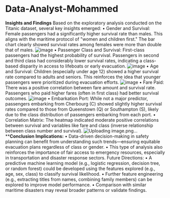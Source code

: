# Data-Analyst-Mohammed
**Insights and Findings**
Based on the exploratory analysis conducted on the Titanic dataset, several key insights emerged:
•	Gender and Survival: Female passengers had a significantly higher survival rate than males. This aligns with the maritime protocol of "women and children first." The bar chart clearly showed survival rates among females were more than double that of males.
![image](https://github.com/user-attachments/assets/159ee56c-347b-48c2-916c-a9f659f4f8ab)
•	Passenger Class and Survival: First-class passengers had the highest probability of survival. Passengers in second and third class had considerably lower survival rates, indicating a class-based disparity in access to lifeboats or early evacuation.
![image](https://github.com/user-attachments/assets/1cae25c1-29c8-4474-9925-5b0708c43f2e)
•	Age and Survival: Children (especially under age 12) showed a higher survival rate compared to adults and seniors. This reinforces the idea that younger passengers were prioritized during evacuation efforts.
![image](https://github.com/user-attachments/assets/fc609473-693c-4644-a55a-036edef3f45a)
•	Fare Paid: There was a positive correlation between fare amount and survival rate. Passengers who paid higher fares (often in first class) had better survival outcomes.
![image](https://github.com/user-attachments/assets/eb02fc9d-f97e-4de1-ab91-b82bc50e1160)
•	Embarkation Port: While not a major predictor, passengers embarking from Cherbourg (C) showed slightly higher survival rates compared to those from Queenstown (Q) or Southampton (S), likely due to the class distribution of passengers embarking from each port.
•	Correlation Matrix: The heatmap indicated moderate positive correlations between survival and variables like fare and class (inverse relationship between class number and survival).
![Uploading image.png…]()
****Conclusion**
**Implications:**
•	Data-driven decision-making in safety planning can benefit from understanding such trends—ensuring equitable evacuation plans regardless of class or gender.
•	This type of analysis also reinforces the importance of fair access to emergency resources, especially in transportation and disaster response sectors.
Future Directions:
•	A predictive machine learning model (e.g., logistic regression, decision tree, or random forest) could be developed using the features explored (e.g., age, sex, class) to classify survival likelihood.
•	Further feature engineering (e.g., extracting titles from names, combining family members) can be explored to improve model performance.
•	Comparison with similar maritime disasters may reveal broader patterns or validate findings.



